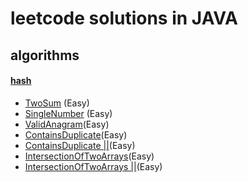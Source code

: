 # leetcode solutions in JAVA

## algorithms

#### [hash](algorithms/hash_table)

- [TwoSum](algorithms/hash_table/TwoSum.java) (Easy)
- [SingleNumber](algorithms/hash_table/SingleNumber.java) (Easy) 
- [ValidAnagram](algorithms/hash_table/ValidAnagram.java)(Easy)
- [ContainsDuplicate](algorithms/hash_table/ContainsDuplicate.java)(Easy)
- [ContainsDuplicate ||](algorithms/hash_table/ContainsDuplicate2.java)(Easy)
- [IntersectionOfTwoArrays](algorithms/hash_table/IntersectionOfTwoArrays.java)(Easy)
- [IntersectionOfTwoArrays ||](algorithms/hash_table/IntersectionOfTwoArrays2.java)(Easy)

